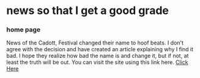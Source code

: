 <!DOCTYPE html>
<html lang="en">
    <head>
        <h1>news so that I get a good grade</h1>
        <meta charset="UTF-8">
        <meta name="viewport" content="width=device-width, initial-scale=1.0">
        <meta name="author" content="John Enestvedt">
        <meta name="keywords" content=" news, grades">
        <meta name="description" content=" news so I get a good grade">  
    </head>
    <body>
        <p>
        <h3> home page</h3>
            News of the Cadott, Festival changed their name to hoof beats. I don't agree with the decision and have created an article explaining why I find it bad. I hope they realize how bad the name is and change it, but if not, at least the truth will be out. You can visit the site using this link here.
        <a href="news artical.pdf"> Click Here</a>
           </p>
    </body>
</html>

